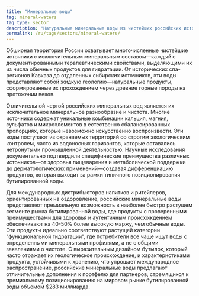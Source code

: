 ```yaml
---
title: "Минеральные воды"
tag: mineral-waters
tag_type: sector
description: "Натуральные минеральные воды из чистейших российских источников, предлагающие уникальные геологические составы и оздоровительные напитки."
permalink: /ru/tags/sectors/mineral-waters/
---
```


Обширная территория России охватывает многочисленные чистейшие источники с исключительным минеральным составом—каждый с документированными терапевтическими свойствами, выделяющими их из числа обычных продуктов для гидратации. От исторических спа-регионов Кавказа до отдаленных сибирских источников, эти воды представляют собой жидкую геологию—натуральные продукты, сформированные их прохождением через древние горные породы на протяжении веков.

Отличительной чертой российских минеральных вод является их исключительное минеральное разнообразие и чистота. Многие источники содержат уникальные комбинации кальция, магния, сульфатов и микроэлементов в естественно сбалансированных пропорциях, которые невозможно искусственно воспроизвести. Эти воды поступают из охраняемых территорий со строгим экологическим контролем, часто из водоносных горизонтов, которые оставались нетронутыми промышленной деятельностью. Научные исследования документально подтвердили специфические преимущества различных источников—от здоровья пищеварения и метаболической поддержки до дерматологических применений—создавая дифференциацию продуктов, которая выходит за рамки типичного позиционирования бутилированной воды.

Для международных дистрибьюторов напитков и ритейлеров, ориентированных на оздоровление, российские минеральные воды представляют премиальную возможность в наиболее быстро растущем сегменте рынка бутилированной воды, где продукты с проверенными преимуществами для здоровья и аутентичным происхождением обеспечивают на 40-50% более высокую маржу, чем обычные воды. Эти продукты идеально соответствуют растущей категории "функциональной гидратации", где потребители все чаще ищут воды с определенными минеральными профилями, а не с общими заявлениями о чистоте. С выразительным дизайном бутылок, который часто отражает их геологическое происхождение, и характеристиками продукта, устойчивыми к хранению, что упрощает международное распространение, российские минеральные воды предлагают отличительные дополнения к портфелю для партнеров, стремящихся к премиальному позиционированию на мировом рынке бутилированной воды объемом $283 миллиарда.